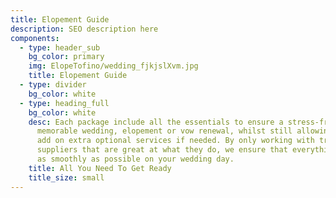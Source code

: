 ```yaml
---
title: Elopement Guide
description: SEO description here
components:
  - type: header_sub
    bg_color: primary
    img: ElopeTofino/wedding_fjkjslXvm.jpg
    title: Elopement Guide
  - type: divider
    bg_color: white
  - type: heading_full
    bg_color: white
    desc: Each package include all the essentials to ensure a stress-free and
      memorable wedding, elopement or vow renewal, whilst still allowing you to
      add on extra optional services if needed. By only working with trusted
      suppliers that are great at what they do, we ensure that everything runs
      as smoothly as possible on your wedding day.
    title: All You Need To Get Ready
    title_size: small
---
```

